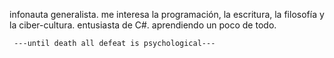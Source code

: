
infonauta generalista. 
me interesa la programación, la escritura, la filosofía y la ciber-cultura.
entusiasta de C#. aprendiendo un poco de todo.

     ---until death all defeat is psychological---


<!---
999monk/999monk is a ✨ special ✨ repository because its `README.md` (this file) appears on your GitHub profile.
You can click the Preview link to take a look at your changes.
--->
